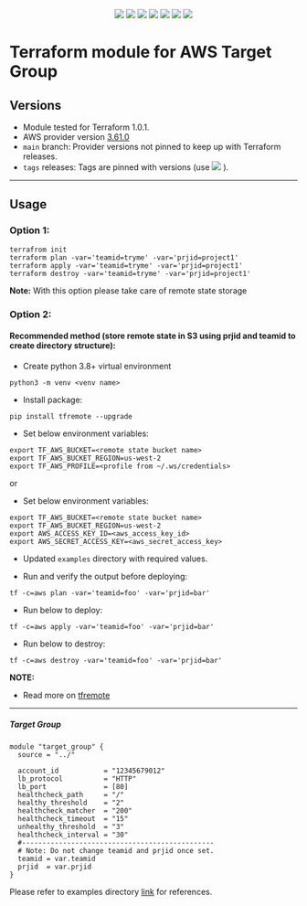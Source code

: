 <p align="center">
    <a href="https://github.com/tomarv2/terraform-aws-target-group/actions/workflows/pre-commit.yml" alt="Pre commit">
        <img src="https://github.com/tomarv2/terraform-aws-target-group/actions/workflows/pre-commit.yml/badge.svg?branch=main" /></a>
    <a href="https://www.apache.org/licenses/LICENSE-2.0" alt="license">
        <img src="https://img.shields.io/github/license/tomarv2/terraform-aws-target-group" /></a>
    <a href="https://github.com/tomarv2/terraform-aws-target-group/tags" alt="GitHub tag">
        <img src="https://img.shields.io/github/v/tag/tomarv2/terraform-aws-target-group" /></a>
    <a href="https://github.com/tomarv2/terraform-aws-target-group/pulse" alt="Activity">
        <img src="https://img.shields.io/github/commit-activity/m/tomarv2/terraform-aws-target-group" /></a>
    <a href="https://stackoverflow.com/users/6679867/tomarv2" alt="Stack Exchange reputation">
        <img src="https://img.shields.io/stackexchange/stackoverflow/r/6679867"></a>
    <a href="https://discord.gg/XH975bzN" alt="chat on Discord">
        <img src="https://img.shields.io/discord/813961944443912223?logo=discord"></a>
    <a href="https://twitter.com/intent/follow?screen_name=varuntomar2019" alt="follow on Twitter">
        <img src="https://img.shields.io/twitter/follow/varuntomar2019?style=social&logo=twitter"></a>
</p>

# Terraform module for AWS Target Group

## Versions

- Module tested for Terraform 1.0.1.
- AWS provider version [3.61.0](https://registry.terraform.io/providers/hashicorp/aws/latest)
- `main` branch: Provider versions not pinned to keep up with Terraform releases.
- `tags` releases: Tags are pinned with versions (use <a href="https://github.com/tomarv2/terraform-aws-target-group/tags" alt="GitHub tag">
        <img src="https://img.shields.io/github/v/tag/tomarv2/terraform-aws-target-group" /></a> ).

---
## Usage

### Option 1:

```
terrafrom init
terraform plan -var='teamid=tryme' -var='prjid=project1'
terraform apply -var='teamid=tryme' -var='prjid=project1'
terraform destroy -var='teamid=tryme' -var='prjid=project1'
```
**Note:** With this option please take care of remote state storage

### Option 2:

#### Recommended method (store remote state in S3 using prjid and teamid to create directory structure):

- Create python 3.8+ virtual environment
```
python3 -m venv <venv name>
```

- Install package:
```
pip install tfremote --upgrade
```

- Set below environment variables:
```
export TF_AWS_BUCKET=<remote state bucket name>
export TF_AWS_BUCKET_REGION=us-west-2
export TF_AWS_PROFILE=<profile from ~/.ws/credentials>
```

or

- Set below environment variables:
```
export TF_AWS_BUCKET=<remote state bucket name>
export TF_AWS_BUCKET_REGION=us-west-2
export AWS_ACCESS_KEY_ID=<aws_access_key_id>
export AWS_SECRET_ACCESS_KEY=<aws_secret_access_key>
```

- Updated `examples` directory with required values.

- Run and verify the output before deploying:
```
tf -c=aws plan -var='teamid=foo' -var='prjid=bar'
```

- Run below to deploy:
```
tf -c=aws apply -var='teamid=foo' -var='prjid=bar'
```

- Run below to destroy:
```
tf -c=aws destroy -var='teamid=foo' -var='prjid=bar'
```

**NOTE:**

- Read more on [tfremote](https://github.com/tomarv2/tfremote)
---

##### Target Group
```
module "target_group" {
  source = "../"

  account_id           = "12345679012"
  lb_protocol          = "HTTP"
  lb_port              = [80]
  healthcheck_path     = "/"
  healthy_threshold    = "2"
  healthcheck_matcher  = "200"
  healthcheck_timeout  = "15"
  unhealthy_threshold  = "3"
  healthcheck_interval = "30"
  #-----------------------------------------------
  # Note: Do not change teamid and prjid once set.
  teamid = var.teamid
  prjid  = var.prjid
}
```

Please refer to examples directory [link](examples) for references.

